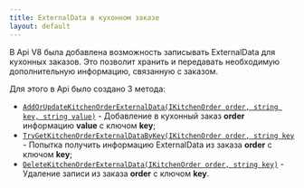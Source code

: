 ```yaml
---
title: ExternalData в кухонном заказе
layout: default
---
```


В Api V8 была добавлена возможность записывать ExternalData для кухонных заказов. Это позволит хранить и передавать необходимую дополнительную информацию, связанную с заказом. 

Для этого в Api было создано 3 метода:

- [`AddOrUpdateKitchenOrderExternalData(IKitchenOrder order, string key, string value)`](https://iiko.github.io/front.api.sdk/v8/html/M_Resto_Front_Api_IOperationService_AddOrUpdateKitchenOrderExternalData.htm) - Добавление в кухонный заказ __order__ информацию __value__ с ключом __key__;
- [`TryGetKitchenOrderExternalDataByKey(IKitchenOrder order, string key`](https://iiko.github.io/front.api.sdk/v8/search.html?SearchText=AddOrUpdateKitchenOrderExternalData) - Попытка получить информацию ExternalData из заказа __order__ с ключом __key__;
- [`DeleteKitchenOrderExternalData(IKitchenOrder order, string key)`](https://iiko.github.io/front.api.sdk/v8/html/M_Resto_Front_Api_IOperationService_TryGetKitchenOrderExternalDataByKey.htm) - Удаление записи  из заказа __order__ с ключом __key__.